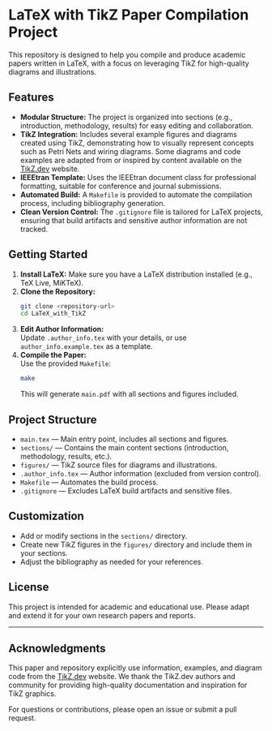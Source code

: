 # LaTeX with TikZ Paper Compilation Project

This repository is designed to help you compile and produce academic papers written in LaTeX, with a focus on leveraging TikZ for high-quality diagrams and illustrations.

## Features

- **Modular Structure:** The project is organized into sections (e.g., introduction, methodology, results) for easy editing and collaboration.
- **TikZ Integration:** Includes several example figures and diagrams created using TikZ, demonstrating how to visually represent concepts such as Petri Nets and wiring diagrams. Some diagrams and code examples are adapted from or inspired by content available on the [TikZ.dev](https://tikz.dev) website.
- **IEEEtran Template:** Uses the IEEEtran document class for professional formatting, suitable for conference and journal submissions.
- **Automated Build:** A `Makefile` is provided to automate the compilation process, including bibliography generation.
- **Clean Version Control:** The `.gitignore` file is tailored for LaTeX projects, ensuring that build artifacts and sensitive author information are not tracked.

## Getting Started

1. **Install LaTeX:** Make sure you have a LaTeX distribution installed (e.g., TeX Live, MiKTeX).
2. **Clone the Repository:**  
   ```bash
   git clone <repository-url>
   cd LaTeX_with_TikZ
   ```
3. **Edit Author Information:**  
   Update `.author_info.tex` with your details, or use `author_info.example.tex` as a template.
4. **Compile the Paper:**  
   Use the provided `Makefile`:
   ```bash
   make
   ```
   This will generate `main.pdf` with all sections and figures included.

## Project Structure

- `main.tex` — Main entry point, includes all sections and figures.
- `sections/` — Contains the main content sections (introduction, methodology, results, etc.).
- `figures/` — TikZ source files for diagrams and illustrations.
- `.author_info.tex` — Author information (excluded from version control).
- `Makefile` — Automates the build process.
- `.gitignore` — Excludes LaTeX build artifacts and sensitive files.

## Customization

- Add or modify sections in the `sections/` directory.
- Create new TikZ figures in the `figures/` directory and include them in your sections.
- Adjust the bibliography as needed for your references.

## License

This project is intended for academic and educational use. Please adapt and extend it for your own research papers and reports.

---

## Acknowledgments

This paper and repository explicitly use information, examples, and diagram code from the [TikZ.dev](https://tikz.dev) website. We thank the TikZ.dev authors and community for providing high-quality documentation and inspiration for TikZ graphics.

For questions or contributions, please open an issue or submit a pull request.
```
